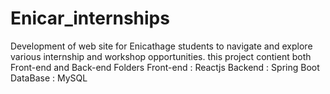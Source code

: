 # Enicar_internships
Development of web site for Enicathage students to navigate and explore various internship and workshop opportunities.
this project contient both Front-end and Back-end Folders 
Front-end : Reactjs
Backend : Spring Boot 
DataBase : MySQL
